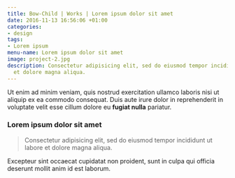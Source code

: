 ```yaml
---
title: Bow-Child | Works | Lorem ipsum dolor sit amet
date: 2016-11-13 16:56:06 +01:00
categories:
- design
tags:
- Lorem ipsum
menu-name: Lorem ipsum dolor sit amet
image: project-2.jpg
description: Consectetur adipisicing elit, sed do eiusmod tempor incididunt ut labore
  et dolore magna aliqua.
---
```


Ut enim ad minim veniam, quis nostrud exercitation ullamco laboris nisi ut aliquip ex ea commodo consequat. Duis aute irure dolor in reprehenderit in voluptate velit esse cillum dolore eu **fugiat nulla** pariatur.

### Lorem ipsum dolor sit amet

> Consectetur adipisicing elit, sed do eiusmod tempor incididunt ut labore et dolore magna aliqua.



Excepteur sint occaecat cupidatat non proident, sunt in culpa qui officia deserunt mollit anim id est laborum.
